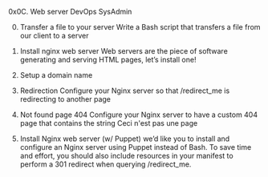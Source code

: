 0x0C. Web server
DevOps
SysAdmin

0. Transfer a file to your server
Write a Bash script that transfers a file from our client to a server

1. Install nginx web server
Web servers are the piece of software generating and serving HTML pages, let’s install one!

2. Setup a domain name

3. Redirection
Configure your Nginx server so that /redirect_me is redirecting to another page

4. Not found page 404
Configure your Nginx server to have a custom 404 page that contains the string Ceci n'est pas une page

5. Install Nginx web server (w/ Puppet)
we’d like you to install and configure an Nginx server using Puppet instead of Bash. To save time and effort, you should also include resources in your manifest to perform a 301 redirect when querying /redirect_me.

